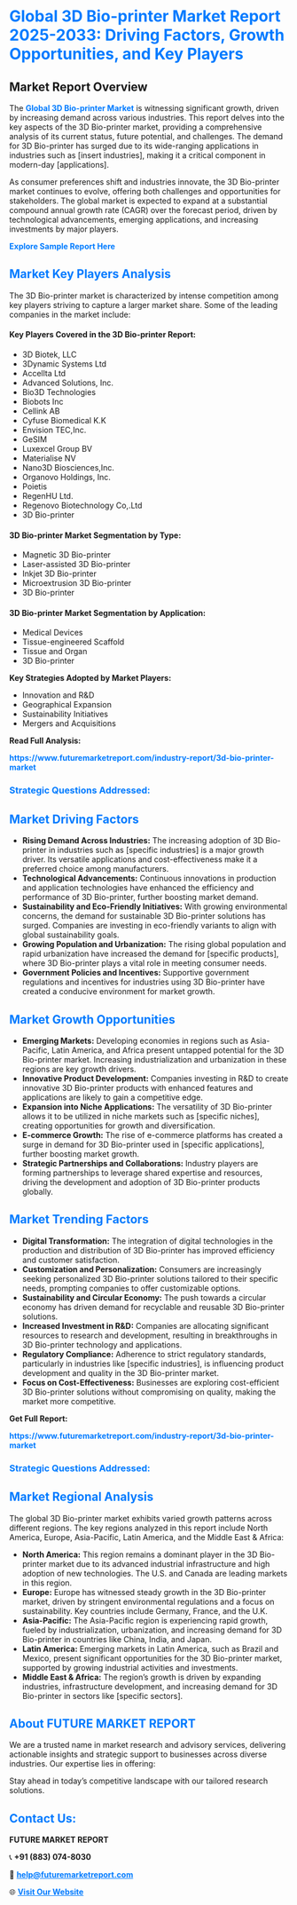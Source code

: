 <h1 style="color: #007BFF;">Global 3D Bio-printer Market Report 2025-2033: Driving Factors, Growth Opportunities, and Key Players</h1>

<section id="overview">
<h2>Market Report Overview</h2>
<p>The <a href="https://www.futuremarketreport.com/industry-report/3d-bio-printer-market" style="color: #007BFF; text-decoration: none;"><strong>Global 3D Bio-printer Market</strong></a> is witnessing significant growth, driven by increasing demand across various industries. This report delves into the key aspects of the 3D Bio-printer market, providing a comprehensive analysis of its current status, future potential, and challenges. The demand for 3D Bio-printer has surged due to its wide-ranging applications in industries such as [insert industries], making it a critical component in modern-day [applications].</p>
<p>As consumer preferences shift and industries innovate, the 3D Bio-printer market continues to evolve, offering both challenges and opportunities for stakeholders. The global market is expected to expand at a substantial compound annual growth rate (CAGR) over the forecast period, driven by technological advancements, emerging applications, and increasing investments by major players.</p>
</section>

<section id="overview">
<p><a href="https://www.futuremarketreport.com/request-sample/reportId=99772" style="color: #007BFF; text-decoration: none;"><strong>Explore Sample Report Here</strong></a></p>
</section>

<section id="key-players">
<h2 style="color: #007BFF;">Market Key Players Analysis</h2>
<p>The 3D Bio-printer market is characterized by intense competition among key players striving to capture a larger market share. Some of the leading companies in the market include:</p>
<h4>Key Players Covered in the 3D Bio-printer Report:</h4>
<ul><li>3D Biotek, LLC</li><li>3Dynamic Systems Ltd</li><li>Accellta Ltd</li><li>Advanced Solutions, Inc.</li><li>Bio3D Technologies</li><li>Biobots Inc</li><li>Cellink AB</li><li>Cyfuse Biomedical K.K</li><li>Envision TEC,Inc.</li><li>GeSIM</li><li>Luxexcel Group BV</li><li>Materialise NV</li><li>Nano3D Biosciences,Inc.</li><li>Organovo Holdings, Inc.</li><li>Poietis</li><li>RegenHU Ltd.</li><li>Regenovo Biotechnology Co,.Ltd</li><li>3D Bio-printer</li></ul>
<h4>3D Bio-printer Market Segmentation by Type:</h4>
<ul><li>Magnetic 3D Bio-printer</li><li>Laser-assisted 3D Bio-printer</li><li>Inkjet 3D Bio-printer</li><li>Microextrusion 3D Bio-printer</li><li>3D Bio-printer</li></ul>

<h4>3D Bio-printer Market Segmentation by Application:</h4>
<ul><li>Medical Devices</li><li>Tissue-engineered Scaffold</li><li>Tissue and Organ</li><li>3D Bio-printer</li></ul>
<p><strong>Key Strategies Adopted by Market Players:</strong></p>
<ul>
<li>Innovation and R&D</li>
<li>Geographical Expansion</li>
<li>Sustainability Initiatives</li>
<li>Mergers and Acquisitions</li>
</ul>
</section>

<section>
<p><strong>Read Full Analysis: </strong></p><a href="https://www.futuremarketreport.com/industry-report/3d-bio-printer-market" style="color: #007BFF; text-decoration: none;"><strong>https://www.futuremarketreport.com/industry-report/3d-bio-printer-market</strong></a>
<h3 style="color: #007BFF;">Strategic Questions Addressed:</h3>
</section>

<section id="driving-factors">
<h2 style="color: #007BFF;">Market Driving Factors</h2>
<ul>
<li><strong>Rising Demand Across Industries:</strong> The increasing adoption of 3D Bio-printer in industries such as [specific industries] is a major growth driver. Its versatile applications and cost-effectiveness make it a preferred choice among manufacturers.</li>
<li><strong>Technological Advancements:</strong> Continuous innovations in production and application technologies have enhanced the efficiency and performance of 3D Bio-printer, further boosting market demand.</li>
<li><strong>Sustainability and Eco-Friendly Initiatives:</strong> With growing environmental concerns, the demand for sustainable 3D Bio-printer solutions has surged. Companies are investing in eco-friendly variants to align with global sustainability goals.</li>
<li><strong>Growing Population and Urbanization:</strong> The rising global population and rapid urbanization have increased the demand for [specific products], where 3D Bio-printer plays a vital role in meeting consumer needs.</li>
<li><strong>Government Policies and Incentives:</strong> Supportive government regulations and incentives for industries using 3D Bio-printer have created a conducive environment for market growth.</li>
</ul>
</section>

<section id="growth-opportunities">
<h2 style="color: #007BFF;">Market Growth Opportunities</h2>
<ul>
<li><strong>Emerging Markets:</strong> Developing economies in regions such as Asia-Pacific, Latin America, and Africa present untapped potential for the 3D Bio-printer market. Increasing industrialization and urbanization in these regions are key growth drivers.</li>
<li><strong>Innovative Product Development:</strong> Companies investing in R&D to create innovative 3D Bio-printer products with enhanced features and applications are likely to gain a competitive edge.</li>
<li><strong>Expansion into Niche Applications:</strong> The versatility of 3D Bio-printer allows it to be utilized in niche markets such as [specific niches], creating opportunities for growth and diversification.</li>
<li><strong>E-commerce Growth:</strong> The rise of e-commerce platforms has created a surge in demand for 3D Bio-printer used in [specific applications], further boosting market growth.</li>
<li><strong>Strategic Partnerships and Collaborations:</strong> Industry players are forming partnerships to leverage shared expertise and resources, driving the development and adoption of 3D Bio-printer products globally.</li>
</ul>
</section>

<section id="trending-factors">
<h2 style="color: #007BFF;">Market Trending Factors</h2>
<ul>
<li><strong>Digital Transformation:</strong> The integration of digital technologies in the production and distribution of 3D Bio-printer has improved efficiency and customer satisfaction.</li>
<li><strong>Customization and Personalization:</strong> Consumers are increasingly seeking personalized 3D Bio-printer solutions tailored to their specific needs, prompting companies to offer customizable options.</li>
<li><strong>Sustainability and Circular Economy:</strong> The push towards a circular economy has driven demand for recyclable and reusable 3D Bio-printer solutions.</li>
<li><strong>Increased Investment in R&D:</strong> Companies are allocating significant resources to research and development, resulting in breakthroughs in 3D Bio-printer technology and applications.</li>
<li><strong>Regulatory Compliance:</strong> Adherence to strict regulatory standards, particularly in industries like [specific industries], is influencing product development and quality in the 3D Bio-printer market.</li>
<li><strong>Focus on Cost-Effectiveness:</strong> Businesses are exploring cost-efficient 3D Bio-printer solutions without compromising on quality, making the market more competitive.</li>
</ul>
</section>

<section>
<p><strong>Get Full Report: </strong></p><a href="https://www.futuremarketreport.com/industry-report/3d-bio-printer-market" style="color: #007BFF; text-decoration: none;"><strong>https://www.futuremarketreport.com/industry-report/3d-bio-printer-market</strong></a>
<h3 style="color: #007BFF;">Strategic Questions Addressed:</h3>
</section>


<section id="regional-analysis">
<h2 style="color: #007BFF;">Market Regional Analysis</h2>
<p>The global 3D Bio-printer market exhibits varied growth patterns across different regions. The key regions analyzed in this report include North America, Europe, Asia-Pacific, Latin America, and the Middle East & Africa:</p>
<ul>
<li><strong>North America:</strong> This region remains a dominant player in the 3D Bio-printer market due to its advanced industrial infrastructure and high adoption of new technologies. The U.S. and Canada are leading markets in this region.</li>
<li><strong>Europe:</strong> Europe has witnessed steady growth in the 3D Bio-printer market, driven by stringent environmental regulations and a focus on sustainability. Key countries include Germany, France, and the U.K.</li>
<li><strong>Asia-Pacific:</strong> The Asia-Pacific region is experiencing rapid growth, fueled by industrialization, urbanization, and increasing demand for 3D Bio-printer in countries like China, India, and Japan.</li>
<li><strong>Latin America:</strong> Emerging markets in Latin America, such as Brazil and Mexico, present significant opportunities for the 3D Bio-printer market, supported by growing industrial activities and investments.</li>
<li><strong>Middle East & Africa:</strong> The region’s growth is driven by expanding industries, infrastructure development, and increasing demand for 3D Bio-printer in sectors like [specific sectors].</li>
</ul>
</section>

<footer>
<h2 style="color: #007BFF;">About FUTURE MARKET REPORT</h2>
<p>We are a trusted name in market research and advisory services, delivering actionable insights and strategic support to businesses across diverse industries. Our expertise lies in offering:</p>

<p>Stay ahead in today’s competitive landscape with our tailored research solutions.</p>

<h2 style="color: #007BFF;">Contact Us:</h2>
<p><strong>FUTURE MARKET REPORT</strong></p>
<p>📞 <strong>+91 (883) 074-8030</strong></p>
<p>📧 <strong><a href="mailto:help@futuremarketreport.com" style="color: #007BFF;">help@futuremarketreport.com</a></strong></p>
<p>🌐 <strong><a href="https://www.futuremarketreport.com/" style="color: #007BFF;">Visit Our Website</a></strong></p>
</footer>